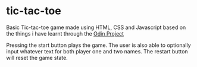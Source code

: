 # tic-tac-toe
Basic Tic-tac-toe game made using HTML, CSS and Javascript based on the things i
have learnt through the [Odin Project](https://www.theodinproject.com/lessons/javascript-tic-tac-toe)

Pressing the start button plays the game. The user is also able to optionally input
whatever text for both player one and two names. The restart button will reset the game state.